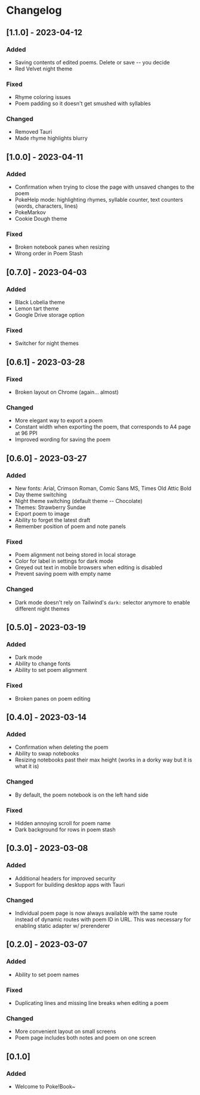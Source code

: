 # Changelog

## [1.1.0] - 2023-04-12

### Added
- Saving contents of edited poems. Delete or save -- you decide
- Red Velvet night theme

### Fixed
- Rhyme coloring issues
- Poem padding so it doesn't get smushed with syllables

### Changed
- Removed Tauri
- Made rhyme highlights blurry

## [1.0.0] - 2023-04-11

### Added
- Confirmation when trying to close the page with unsaved changes to the poem
- PokeHelp mode: highlighting rhymes, syllable counter, text counters (words, characters, lines)
- PokeMarkov
- Cookie Dough theme

### Fixed
- Broken notebook panes when resizing
- Wrong order in Poem Stash

## [0.7.0] - 2023-04-03

### Added
- Black Lobelia theme
- Lemon tart theme
- Google Drive storage option

### Fixed
- Switcher for night themes

## [0.6.1] - 2023-03-28

### Fixed
- Broken layout on Chrome (again... almost)

### Changed
- More elegant way to export a poem
- Constant width when exporting the poem, that corresponds to A4 page at 96 PPI
- Improved wording for saving the poem

## [0.6.0] - 2023-03-27

### Added
- New fonts: Arial, Crimson Roman, Comic Sans MS, Times Old Attic Bold
- Day theme switching
- Night theme switching (default theme -- Chocolate)
- Themes: Strawberry Sundae
- Export poem to image
- Ability to forget the latest draft
- Remember position of poem and note panels

### Fixed
- Poem alignment not being stored in local storage
- Color for label in settings for dark mode
- Greyed out text in mobile browsers when editing is disabled
- Prevent saving poem with empty name

### Changed
- Dark mode doesn't rely on Tailwind's `dark:` selector anymore to enable different night themes 

## [0.5.0] - 2023-03-19

### Added
- Dark mode
- Ability to change fonts
- Ability to set poem alignment

### Fixed
- Broken panes on poem editing

## [0.4.0] - 2023-03-14

### Added
- Confirmation when deleting the poem
- Ability to swap notebooks
- Resizing notebooks past their max height (works in a dorky way but it is what it is)

### Changed
- By default, the poem notebook is on the left hand side

### Fixed
- Hidden annoying scroll for poem name
- Dark background for rows in poem stash

## [0.3.0] - 2023-03-08

### Added
- Additional headers for improved security
- Support for building desktop apps with Tauri

### Changed
- Individual poem page is now always available with the same route instead of dynamic routes with poem ID in URL. This was necessary for enabling static adapter w/ prerenderer

## [0.2.0] - 2023-03-07

### Added 
- Ability to set poem names

### Fixed
- Duplicating lines and missing line breaks when editing a poem

### Changed
- More convenient layout on small screens
- Poem page includes both notes and poem on one screen

## [0.1.0] 

### Added
- Welcome to Poke!Book~
